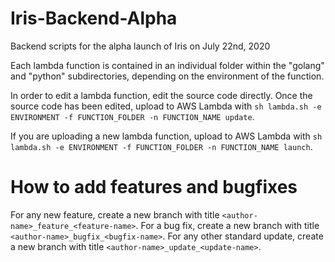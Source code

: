 # Iris-Backend-Alpha
Backend scripts for the alpha launch of Iris on July 22nd, 2020

Each lambda function is contained in an individual folder within the "golang" and "python" subdirectories, depending on the environment of the function.

In order to edit a lambda function, edit the source code directly. Once the source code has been edited, upload to AWS Lambda with 
`sh lambda.sh -e ENVIRONMENT -f FUNCTION_FOLDER -n FUNCTION_NAME update`.

If you are uploading a new lambda function, upload to AWS Lambda with 
`sh lambda.sh -e ENVIRONMENT -f FUNCTION_FOLDER -n FUNCTION_NAME launch`.


# How to add features and bugfixes
For any new feature, create a new branch with title 
`<author-name>_feature_<feature-name>`. 
For a bug fix, create a new branch with title 
`<author-name>_bugfix_<bugfix-name>`. 
For any other standard update, create a new branch with title 
`<author-name>_update_<update-name>`.

